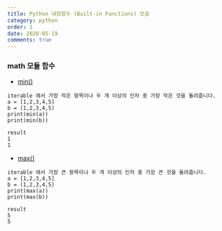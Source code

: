 ```yaml
---
title: Python 내장함수 (Built-in Functions) 모음
category: python
order: 1
date: 2020-05-19
comments: true
---
```



### math 모듈 함수
* [min()](https://docs.python.org/ko/3/library/functions.html#min)
```
iterable 에서 가장 작은 항목이나 두 개 이상의 인자 중 가장 작은 것을 돌려줍니다.
a = [1,2,3,4,5]
b = (1,2,3,4,5)   
print(min(a))
print(min(b))

result
1
1
```

* [max()](https://docs.python.org/ko/3/library/functions.html#max)
```
iterable 에서 가장 큰 항목이나 두 개 이상의 인자 중 가장 큰 것을 돌려줍니다.
a = [1,2,3,4,5]
b = (1,2,3,4,5)   
print(max(a))
print(max(b))

result
5
5
```